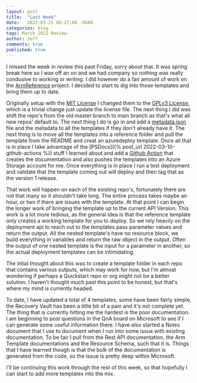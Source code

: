 ```yaml
---
layout: post
title:  "Last Week"
date:   2022-03-21 08:27:00 -0600
categories: blog
tags: March 2022 Review
author: Jeff
comments: true
published: true
---
```

I missed the week in review this past Friday, sorry about that. It was spring break here so I was off an on and we had company so nothing was really condusive to working or writing. I did however do a fair amount of work on the [ArmReference](https://github.com/ArmReference) project. I decided to start to dig into those templates and bring them up to date.

Originally setup with the [MIT License](https://choosealicense.com/licenses/mit/) I changed them to the [GPLv3 License](https://choosealicense.com/licenses/gpl-3.0/), which is a trivial change just update the license file. The next thing I did was shift the repo's from the old master branch to main branch as that's what all new repos' default to. The next thing I do is go in and add a [metadata.json](https://github.com/Azure/azure-quickstart-templates/blob/master/1-CONTRIBUTION-GUIDE/README.md#metadatajson) file and the metadata to all the templates if they don't already have it. The next thing is to move all the templates into a reference folder and pull the template from the README and creat an azuredeploy template. Once all that is in place I take advantage of the [PSDocs]({% post_url 2022-03-10-github-actions %}) stuff I learned about and add a [Github Action](https://docs.github.com/en/actions) that creates the documentation and also pushes the templates into an Azure Storage account for me. Once everything is in place I run a test deployment and validate that the template coming out will deploy and then tag that as the version 1 release.

That work will happen on each of the existing repo's, fortunately there are not that many so it shouldn't take long. The entire process takes maybe an hour, or two if there are issues with the template. At that point I can begin the longer work of bringing the template up to the current API Version. This work is a lot more tedious, as the general idea is that the reference template only creates a working template for you to deploy. So we rely heavily on the deployment api to reach out to the templates pass parameter values and return the output. All the nested template's have no resource block, we build everything in variables and return the raw object in the output. Often the output of one nested template is the input for a parameter in another, so the actual deployment templates can be intimidating.

The intial thought about this was to create a template folder in each repo that contains various outputs, which may work for now, but I'm almost wondering if perhaps a Quickstart repo or org might not be a better solution. I haven't thought much past this point to be honest, but that's where my mind is currently headed.

To date, I have updated a total of 4 templates, some have been fairly simple, the Recovery Vault has been a little bit of a pain and it's not complete yet. The thing that is currently hitting me the hardest is the poor documentation. I am beginning to post questions in the QnA board on Microsoft to see if I can generate some useful information there. I have also started a Notes document that I use to document when I run into some issue with existing documentation. To be fair I pull from the Rest API documentation, the Arm Template documentations and the Resource Schema, such that it is. Things that I have learned though is that the bulk of the documentation is generated from the code, so the issue is pretty deep within Microsoft.

I'll be continuing this work through the rest of this week, so that hopefully I can start to add more templates into the mix.
